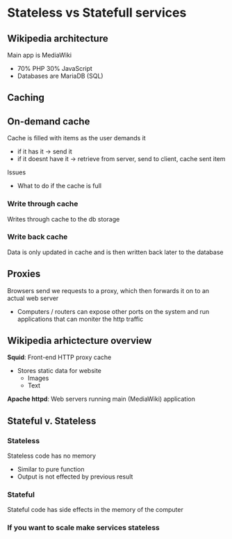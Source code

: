 # Stateless vs Statefull services

## Wikipedia architecture

Main app is MediaWiki

* 70% PHP 30% JavaScript
* Databases are MariaDB (SQL)

## Caching

## On-demand cache

Cache is filled with items as the user demands it

* if it has it -> send it
* if it doesnt have it -> retrieve from server, send to client, cache sent item

Issues

* What to do if the cache is full

### Write through cache

Writes through cache to the db storage

### Write back cache

Data is only updated in cache and is then written back later to the database

## Proxies

Browsers send we requests to a proxy, which then forwards it on to an actual web server

* Computers / routers can expose other ports on the system and run applications that can moniter the http traffic

## Wikipedia arhictecture overview

**Squid**: Front-end HTTP proxy cache

* Stores static data for website
  * Images
  * Text

**Apache httpd**: Web servers running main (MediaWiki) application

## Stateful v. Stateless

### Stateless

Stateless code has no memory

* Similar to pure function
* Output is not effected by previous result

### Stateful

Stateful code has side effects in the memory of the computer

### If you want to scale make services stateless